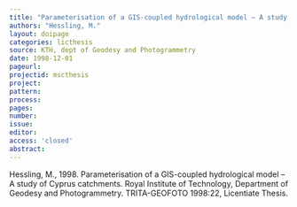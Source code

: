 ```yaml
---
title: "Parameterisation of a GIS-coupled hydrological model – A study of Cyprus catchments."
authors: "Hessling, M."
layout: doipage
categories: licthesis
source: KTH, dept of Geodesy and Photogrammetry
date: 1998-12-01
pageurl:
projectid: mscthesis
project:
pattern:
process:
pages:
number:
issue:
editor:
access: 'closed'
abstract:
---
```


Hessling, M., 1998. Parameterisation of a GIS-coupled hydrological model – A study of Cyprus catchments. Royal Institute of Technology, Department of Geodesy and Photogrammetry. TRITA-GEOFOTO 1998:22, Licentiate Thesis.
